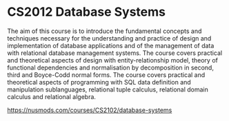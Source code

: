 # CS2012 Database Systems

The aim of this course is to introduce the fundamental concepts and techniques necessary for the understanding and practice of design and implementation of database applications and of the management of data with relational database management systems. The course covers practical and theoretical aspects of design with entity-relationship model, theory of functional dependencies and normalisation by decomposition in second, third and Boyce-Codd normal forms. The course covers practical and theoretical aspects of programming with SQL data definition and manipulation sublanguages, relational tuple calculus, relational domain calculus and relational algebra.

https://nusmods.com/courses/CS2102/database-systems
